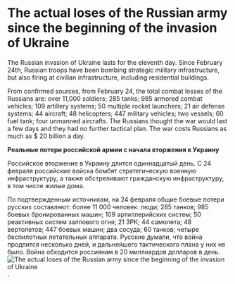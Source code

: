 # The actual loses of the Russian army since the beginning of the invasion of Ukraine
The Russian invasion of Ukraine lasts for the eleventh day. Since February 24th, Russian troops have been bombing strategic military infrastructure, but also firing at civilian infrastructure, including residential buildings.

From confirmed sources, from February 24, the total combat losses of the Russians are: over 11,000 soldiers; 285 tanks; 985 armored combat vehicles; 109 artillery systems; 50 multiple rocket launchers; 21 air defense systems; 44 aircraft; 48 helicopters; 447 military vehicles; two vessels; 60 fuel tank; four unmanned aircrafts. The Russians thought the war would last a few days and they had no further tactical plan. The war costs Russians as much as $ 20 billion a day.

**Реальные потери российской армии с начала вторжения в Украину**

Российское вторжение в Украину длится одиннадцатый день. С 24 февраля российские войска бомбят стратегическую военную инфраструктуру, а также обстреливают гражданскую инфраструктуру, в том числе жилые дома.

По подтвержденным источникам, на 24 февраля общие боевые потери русских составляют: более 11 000 человек. люди; 285 танков; 985 боевых бронированных машин; 109 артиллерийских систем; 50 реактивных систем залпового огня; 21 ЗРК; 44 самолета; 48 вертолетов; 447 боевых машин; два сосуда; 60 танков; четыре беспилотных летательных аппарата. Русские думали, что война продлится несколько дней, и дальнейшего тактического плана у них не было. Война обходится россиянам в 20 миллиардов долларов в день.
![The actual loses of the Russian army since the beginning of the invasion of Ukraine](https://ukraina.dkonto.pl/wp-content/uploads/2022/03/bucza.jpg "The actual loses of the Russian army since the beginning of the invasion of Ukraine").
